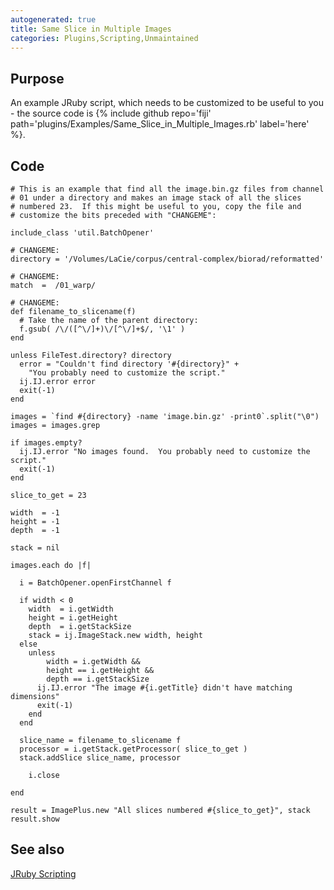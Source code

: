 ```yaml
---
autogenerated: true
title: Same Slice in Multiple Images
categories: Plugins,Scripting,Unmaintained
---
```


Purpose
-------

An example JRuby script, which needs to be customized to be useful to you - the source code is {% include github repo='fiji' path='plugins/Examples/Same\_Slice\_in\_Multiple\_Images.rb' label='here' %}.

Code
----

    # This is an example that find all the image.bin.gz files from channel
    # 01 under a directory and makes an image stack of all the slices
    # numbered 23.  If this might be useful to you, copy the file and
    # customize the bits preceded with "CHANGEME":

    include_class 'util.BatchOpener'

    # CHANGEME:
    directory = '/Volumes/LaCie/corpus/central-complex/biorad/reformatted'

    # CHANGEME:
    match  =  /01_warp/

    # CHANGEME:
    def filename_to_slicename(f)
      # Take the name of the parent directory:
      f.gsub( /\/([^\/]+)\/[^\/]+$/, '\1' )
    end

    unless FileTest.directory? directory
      error = "Couldn't find directory '#{directory}" +
        "You probably need to customize the script."
      ij.IJ.error error
      exit(-1)  
    end

    images = `find #{directory} -name 'image.bin.gz' -print0`.split("\0")
    images = images.grep

    if images.empty?
      ij.IJ.error "No images found.  You probably need to customize the script."
      exit(-1)
    end

    slice_to_get = 23

    width  = -1
    height = -1
    depth  = -1

    stack = nil

    images.each do |f|

      i = BatchOpener.openFirstChannel f
      
      if width < 0
        width  = i.getWidth
        height = i.getHeight
        depth  = i.getStackSize
        stack = ij.ImageStack.new width, height
      else
        unless
            width = i.getWidth && 
            height == i.getHeight &&
            depth == i.getStackSize
          ij.IJ.error "The image #{i.getTitle} didn't have matching dimensions"
          exit(-1)
        end
      end

      slice_name = filename_to_slicename f
      processor = i.getStack.getProcessor( slice_to_get )
      stack.addSlice slice_name, processor
                
        i.close

    end

    result = ImagePlus.new "All slices numbered #{slice_to_get}", stack
    result.show

See also
--------

[JRuby Scripting](/scripting/jruby)

  
